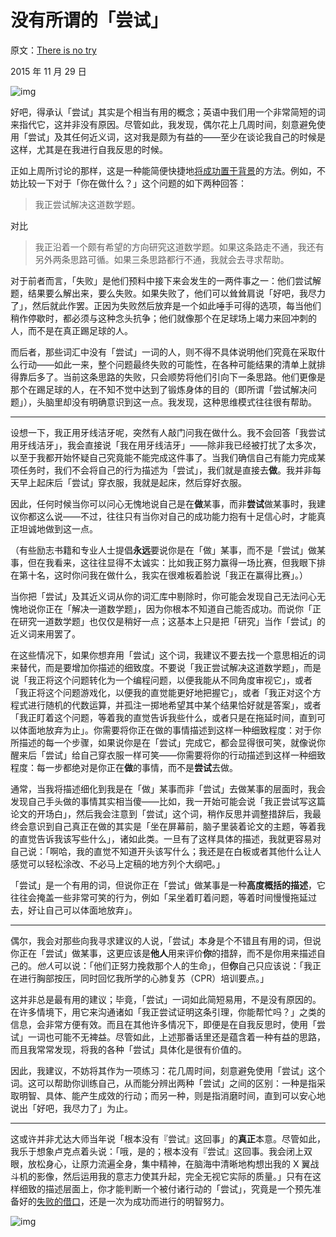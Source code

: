 # 没有所谓的「尝试」

原文：[There is no try](https://mindingourway.com/there-is-no-try/)

2015 年 11 月 29 日

![img](https://mindingourway.com/content/images/2015/11/yoda.jpg)

好吧，得承认「尝试」其实是个相当有用的概念；英语中我们用一个非常简短的词来指代它，这并非没有原因。尽管如此，我发现，偶尔花上几周时间，刻意避免使用「尝试」及其任何近义词，这对我是颇为有益的——至少在谈论我自己的时候是这样，尤其是在我进行自我反思的时候。

正如上周所讨论的那样，这是一种能简便快捷地[将成功置于背景](https://mindingourway.com/stop-trying-to-try-and-try/)的方法。例如，不妨比较一下对于「你在做什么？」这个问题的如下两种回答：

> 我正尝试解决这道数学题。

对比

> 我正沿着一个颇有希望的方向研究这道数学题。如果这条路走不通，我还有另外两条思路可循。如果三条思路都行不通，我就会去寻求帮助。

对于前者而言，「失败」是他们预料中接下来会发生的一两件事之一：他们尝试解题，结果要么解出来，要么失败。如果失败了，他们可以耸耸肩说「好吧，我尽力了」，然后就此作罢。正因为失败然后放弃是一个如此唾手可得的选项，每当他们稍作停歇时，都必须与这种念头抗争；他们就像那个在足球场上竭力来回冲刺的人，而不是在真正踢足球的人。

而后者，那些词汇中没有「尝试」一词的人，则不得不具体说明他们究竟在采取什么行动——如此一来，整个问题最终失败的可能性，在各种可能结果的清单上就排得靠后多了。当前这条思路的失败，只会顺势将他们引向下一条思路。他们更像是那个在踢足球的人，在不知不觉中达到了锻炼身体的目的（即所谓「尝试解决问题」），头脑里却没有明确意识到这一点。我发现，这种思维模式往往很有帮助。

------

设想一下，我正用牙线洁牙呢，突然有人敲门问我在做什么。我不会回答「我尝试用牙线洁牙」，我会直接说「我在用牙线洁牙」——除非我已经被打扰了太多次，以至于我都开始怀疑自己究竟能不能完成这件事了。当我们确信自己有能力完成某项任务时，我们不会将自己的行为描述为「尝试」，我们就是直接去**做**。我并非每天早上起床后「尝试」穿衣服，我就是起床，然后穿好衣服。

因此，任何时候当你可以问心无愧地说自己是在**做**某事，而非**尝试**做某事时，我建议你都这么说——不过，往往只有当你对自己的成功能力抱有十足信心时，才能真正坦诚地做到这一点。

（有些励志书籍和专业人士提倡**永远**要说你是在「做」某事，而不是「尝试」做某事，但在我看来，这往往显得不太诚实：比如我正努力赢得一场比赛，但我眼下排在第十名，这时你问我在做什么，我实在很难板着脸说「我正在赢得比赛」。）

当你把「尝试」及其近义词从你的词汇库中剔除时，你可能会发现自己无法问心无愧地说你正在「解决一道数学题」，因为你根本不知道自己能否成功。而说你「正在研究一道数学题」也仅仅是稍好一点；这基本上只是把「研究」当作「尝试」的近义词来用罢了。

在这些情况下，如果你想弃用「尝试」这个词，我建议不要去找一个意思相近的词来替代，而是要增加你描述的细致度。不要说「我正尝试解决这道数学题」，而是说「我正将这个问题转化为一个编程问题，以便我能从不同角度审视它」，或者「我正将这个问题游戏化，以便我的直觉能更好地把握它」，或者「我正对这个方程式进行随机的代数运算，并孤注一掷地希望其中某个结果恰好就是答案」，或者「我正盯着这个问题，等着我的直觉告诉我些什么，或者只是在拖延时间，直到可以体面地放弃为止」。你需要将你正在做的事情描述到这样一种细致程度：对于你所描述的每一个步骤，如果说你是在「尝试」完成它，都会显得很可笑，就像说你醒来后「尝试」给自己穿衣服一样可笑——你需要将你的行动描述到这样一种细致程度：每一步都绝对是你正在**做**的事情，而不是**尝试**去做。

通常，当我将描述细化到我是在「做」某事而非「尝试」去做某事的层面时，我会发现自己手头做的事情其实相当傻——比如，我一开始可能会说「我正尝试写这篇论文的开场白」，然后我会注意到「尝试」这个词，稍作反思并调整措辞后，我最终会意识到自己真正在做的其实是「坐在屏幕前，脑子里装着论文的主题，等着我的直觉告诉我该写些什么」，诸如此类。一旦有了这样具体的描述，我就更容易对自己说：「啊哈，我的直觉不知道开头该写什么；我还是在白板或者其他什么让人感觉可以轻松涂改、不必马上定稿的地方列个大纲吧。」

「尝试」是一个有用的词，但说你正在「尝试」做某事是一种**高度概括的描述**，它往往会掩盖一些非常可笑的行为，例如「呆坐着盯着问题，等着时间慢慢拖延过去，好让自己可以体面地放弃」。

------

偶尔，我会对那些向我寻求建议的人说，「尝试」本身是个不错且有用的词，但说你正在「尝试」做某事，这更应该是**他人**用来评价**你**的措辞，而不是你用来描述自己的。*他人*可以说：「他们正努力挽救那个人的生命」，但**你**自己只应该说：「我正在进行胸部按压，同时回忆我所学的心肺复苏（CPR）培训要点。」

这并非总是最有用的建议；毕竟，「尝试」一词如此简短易用，不是没有原因的。在许多情境下，用它来沟通诸如「我正尝试证明这条引理，你能帮忙吗？」之类的信息，会非常方便有效。而且在其他许多情况下，即便是在自我反思时，使用「尝试」一词也可能不无裨益。尽管如此，上述那番话里还是蕴含着一种有益的思路，而且我常常发现，将我的各种「尝试」具体化是很有价值的。

因此，我建议，不妨将其作为一项练习：花几周时间，刻意避免使用「尝试」这个词。这可以帮助你训练自己，从而能分辨出两种「尝试」之间的区别：一种是指采取明智、具体、能产生成效的行动；而另一种，则是指消磨时间，直到可以安心地说出「好吧，我尽力了」为止。

------

这或许并非尤达大师当年说「根本没有『尝试』这回事」的**真正**本意。尽管如此，我乐于想象卢克点着头说：「哦，是的；根本没有『尝试』这回事。我会闭上双眼，放松身心，让原力流遍全身，集中精神，在脑海中清晰地构想出我的 X 翼战斗机的影像，然后运用我的意志力使其升起，完全无视它实际的质量。」只有在这样细致的描述层面上，你才能判断一个被付诸行动的「尝试」，究竟是一个预先准备好的[失败的借口](https://mindingourway.com/have-no-excuses/)，还是一次为成功而进行的明智努力。

![img](https://mindingourway.com/content/images/2015/11/xwing.jpg)